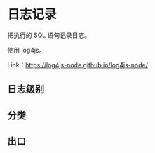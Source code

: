 # 日志记录

把执行的 SQL 语句记录日志。

使用 log4js。

Link：https://log4js-node.github.io/log4js-node/

## 日志级别

## 分类

## 出口


